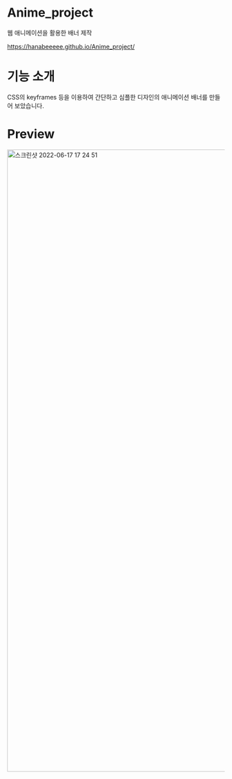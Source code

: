 # Anime_project
웹 애니메이션을 활용한 배너 제작

https://hanabeeeee.github.io/Anime_project/


# 기능 소개
CSS의 keyframes 등을 이용하여 간단하고 심플한 디자인의 애니메이션 배너를 만들어 보았습니다.

# Preview
<img width="1440" alt="스크린샷 2022-06-17 17 24 51" src="https://user-images.githubusercontent.com/105402245/174508665-f94a4392-21d0-48ef-a158-ba93c285205a.png">

